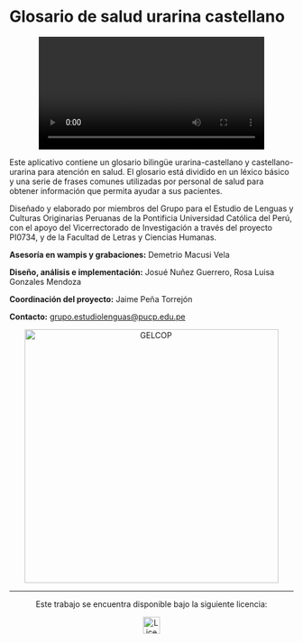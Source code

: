 # Glosario de salud urarina castellano

<div align="center">
  <video src="https://github.com/user-attachments/assets/d84d69d5-2ca4-477e-8117-c146f00a852b" controls width="400">
    Tu navegador no admite el elemento <code>video</code>.
  </video>
</div>

Este aplicativo contiene un glosario bilingüe urarina-castellano y castellano-urarina para atención en salud. El glosario está dividido en un léxico básico y una serie de frases comunes utilizadas por personal de salud para obtener información que permita ayudar a sus pacientes.

Diseñado y elaborado por miembros del Grupo para el Estudio de Lenguas y Culturas Originarias Peruanas de la Pontificia Universidad Católica del Perú, con el apoyo del Vicerrectorado de Investigación a través del proyecto PI0734, y de la Facultad de Letras y Ciencias Humanas.

**Asesoría en wampis y grabaciones:** Demetrio Macusi Vela

**Diseño, análisis e implementación:** Josué Nuñez Guerrero, Rosa Luisa Gonzales Mendoza  

**Coordinación del proyecto:** Jaime Peña Torrejón  

**Contacto:** [grupo.estudiolenguas@pucp.edu.pe](mailto:grupo.estudiolenguas@pucp.edu.pe)

<div align="center">
  <img src="https://github.com/user-attachments/assets/afcda9f3-32bd-4694-84aa-3007cafc5247" alt="GELCOP" width="450" />
</div>

---

<div align="center">
  <p>Este trabajo se encuentra disponible bajo la siguiente licencia:</p>
  <a href="https://creativecommons.org/licenses/by-nc-nd/4.0/" target="_blank">
    <img src="https://mirrors.creativecommons.org/presskit/buttons/88x31/png/by-nc-nd.png" alt="Licencia CC BY-NC-ND 4.0" height="30" />
  </a>
</div>
